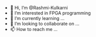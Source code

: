 - 👋 Hi, I’m @Rashmi-Kulkarni
- 👀 I’m interested in FPGA programming
- 🌱 I’m currently learning ...
- 💞️ I’m looking to collaborate on ...
- 📫 How to reach me ...

<!---
Rashmi-Kulkarni/Rashmi-Kulkarni is a ✨ special ✨ repository because its `README.md` (this file) appears on your GitHub profile.
You can click the Preview link to take a look at your changes.
--->
